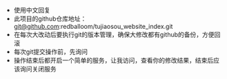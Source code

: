 - 使用中文回复
- 此项目的github仓库地址：git@github.com:redballoom/tujiaosou_website_index.git
- 在每次大改动后要执行git的版本管理，确保大修改都有github的备份，方便回滚
- 每次git提交操作前，先询问
- 操作结束后都开启一个简单的服务，让我访问，查看你的修改结果，结束后应该询问关闭服务
